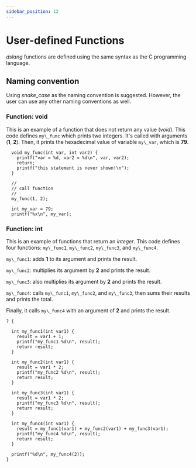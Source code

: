 ```yaml
---
sidebar_position: 12
---
```


# User-defined Functions
*dslang* functions are defined using the same syntax as the C programming language.

## Naming convention
Using *snake\_case* as the naming convention is suggested. However, the user can use any other naming conventions as well.

### Function: void
This is an example of a function that does not return any value (*void*). This code defines `my\_func` which prints two integers. It's called with arguments (**1**, **2**). Then, it prints the hexadecimal value of variable `my\_var`, which is **79**.

```
  void my_func(int var, int var2) {
    printf("var = %d, var2 = %d\n", var, var2);
    return;
    printf("this statement is never shown!\n");
  }

  //
  // call function
  //
  my_func(1, 2);

  int my_var = 79;
  printf("%x\n", my_var);
```

### Function: int
This is an example of functions that return an *integer*. This code defines four functions: `my\_func1`, `my\_func2`, `my\_func3`, and `my\_func4`.

`my\_func1`: adds **1** to its argument and prints the result.

`my\_func2`: multiplies its argument by **2** and prints the result.

`my\_func3`: also multiplies its argument by **2** and prints the result.

`my\_func4`: calls `my\_func1`, `my\_func2`, and `my\_func3`, then sums their results and prints the total. 

Finally, it calls `my\_func4` with an argument of **2** and prints the result.

```
? {
    
  int my_func1(int var1) {
    result = var1 + 1;
    printf("my_func1 %d\n", result);
    return result;
  }
  
  int my_func2(int var1) {
    result = var1 * 2;
    printf("my_func2 %d\n", result);
    return result;
  }
  
  int my_func3(int var1) {
    result = var1 * 2;
    printf("my_func3 %d\n", result);
    return result;
  }
  
  int my_func4(int var1) {
    result = my_func1(var1) + my_func2(var1) + my_func3(var1);
    printf("my_func4 %d\n", result);
    return result;
  }

  printf("%d\n", my_func4(2));
}
```